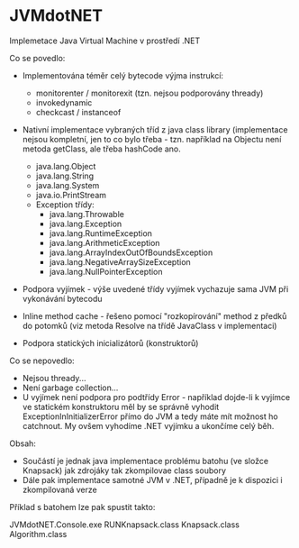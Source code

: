 JVMdotNET
=========

Implemetace Java Virtual Machine v prostředí .NET

Co se povedlo:

* Implementována téměr celý bytecode výjma instrukcí:
  * monitorenter / monitorexit (tzn. nejsou podporovány thready)
  * invokedynamic 
  * checkcast / instanceof
  
* Nativní implementace vybraných tříd z java class library (implementace nejsou kompletní, jen to co bylo třeba - tzn. například na Objectu není metoda getClass, ale třeba hashCode ano.
  * java.lang.Object
  * java.lang.String
  * java.lang.System
  * java.io.PrintStream
  * Exception třídy:
    * java.lang.Throwable
    * java.lang.Exception
    * java.lang.RuntimeException
    * java.lang.ArithmeticException
    * java.lang.ArrayIndexOutOfBoundsException
    * java.lang.NegativeArraySizeException
    * java.lang.NullPointerException
* Podpora vyjímek - výše uvedené třídy vyjímek vychazuje sama JVM při vykonávání bytecodu
* Inline method cache - řešeno pomocí "rozkopírování" method z předků do potomků (viz metoda Resolve na třídě JavaClass v implementaci)
* Podpora statických inicializátorů (konstruktorů)
 

Co se nepovedlo:
* Nejsou thready...
* Není garbage collection...
* U vyjímek není podpora pro podtřídy Error - například dojde-li k vyjímce ve statickém konstruktoru měl by se správně vyhodit ExceptionInInitializerError přímo do JVM a tedy máte mít možnost ho catchnout. My ovšem vyhodíme .NET vyjímku a ukončíme celý běh.



Obsah:
* Součástí je jednak java implementace problému batohu (ve složce Knapsack) jak zdrojáky tak zkompilovae class soubory
* Dále pak implementace samotné JVM v .NET, případně je k dispozici i zkompilovaná verze

Příklad s batohem lze pak spustit takto:

JVMdotNET.Console.exe RUNKnapsack.class Knapsack.class Algorithm.class

